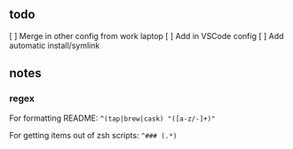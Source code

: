 ## todo

[ ] Merge in other config from work laptop
[ ] Add in VSCode config
[ ] Add automatic install/symlink

## notes

### regex

For formatting README: `^(tap|brew|cask) "([a-z/-]+)"`

For getting items out of zsh scripts: `^### (.*)`